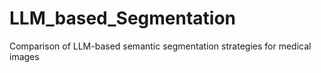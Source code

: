 # LLM_based_Segmentation
Comparison of LLM-based semantic segmentation strategies for medical images
